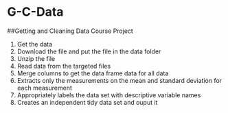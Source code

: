 # G-C-Data

##Getting and Cleaning Data Course Project

1. Get the data
2. Download the file and put the file in the data folder
3. Unzip the file
4. Read data from the targeted files
5. Merge columns to get the data frame data for all data
6. Extracts only the measurements on the mean and standard deviation for each measurement
7. Appropriately labels the data set with descriptive variable names
8. Creates an independent tidy data set and ouput it
